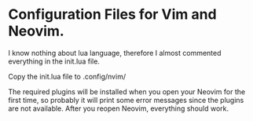 # Configuration Files for Vim and Neovim.

I know nothing about lua language, therefore I almost commented everything in the init.lua file.

Copy the init.lua file to .config/nvim/  

The required plugins will be installed when you open your Neovim for the first time, so probably it will print some error messages since the plugins are not available. After you reopen Neovim, everything should work. 
